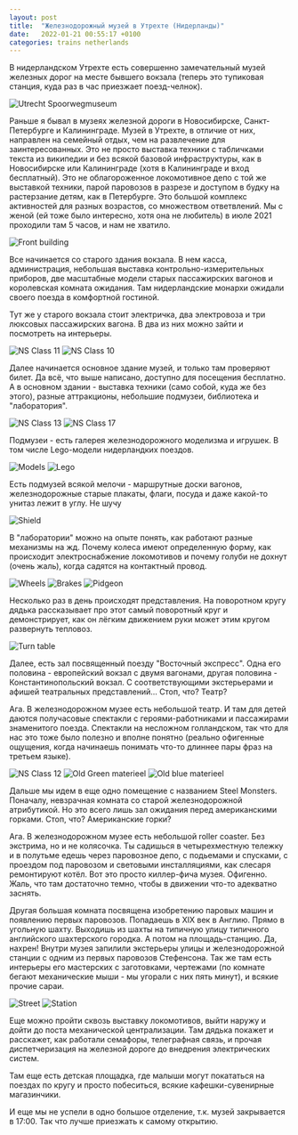 ```yaml
---
layout: post
title:  "Железнодорожный музей в Утрехте (Нидерланды)"
date:   2022-01-21 00:55:17 +0100
categories: trains netherlands
---
```

В нидерландском Утрехте есть совершенно замечательный музей железных дорог на месте бывшего вокзала (теперь это тупиковая станция, куда раз в час приезжает поезд-челнок).

![Utrecht Spoorwegmuseum](https://imagedelivery.net/VazXJBO1-1-9SZvpgdPCGw/b4864a14-b5ce-40ce-8b3a-9a2400826900/public)

Раньше я бывал в музеях железной дороги в Новосибирске, Санкт-Петербурге и Калининграде. Музей в Утрехте, в отличие от них, направлен на семейный отдых, чем на развлечение для заинтересованных. Это не просто выставка техники с табличками текста из википедии и без всякой базовой инфраструктуры, как в Новосибирске или Калининграде (хотя в Калининграде и вход бесплатный). Это не облагороженное локомотивное депо с той же выставкой техники, парой паровозов в разрезе и доступом в будку на растерзание детям, как в Петербурге. Это большой комплекс активностей для разных возрастов, со множеством ответвлений. Мы с женой (ей тоже было интересно, хотя она не любитель) в июле 2021 проходили там 5 часов, и нам не хватило.

![Front building](https://imagedelivery.net/VazXJBO1-1-9SZvpgdPCGw/0624f7e4-bd05-4d08-eefb-a96effed0600/public)

Все начинается со старого здания вокзала. В нем касса, администрация, небольшая выставка контрольно-измерительных приборов, две масштабные модели старых пассажирских вагонов и королевская комната ожидания. Там нидерландские монархи ожидали своего поезда в комфортной гостиной.

Тут же у старого вокзала стоит электричка, два электровоза и три люксовых пассажирских вагона. В два из них можно зайти и посмотреть на интерьеры.

![NS Class 11](https://imagedelivery.net/VazXJBO1-1-9SZvpgdPCGw/112a8cc9-f64e-42d5-a0b0-ecae1c33e200/public)
![NS Class 10](https://imagedelivery.net/VazXJBO1-1-9SZvpgdPCGw/77181def-f383-4e6a-ef71-d73181966b00/public)

Далее начинается основное здание музей, и только там проверяют билет. Да всё, что выше написано, доступно для посещения бесплатно. А в основном здании - выставка техники (само собой, куда же без этого), разные аттракционы, небольшие подмузеи, библиотека и "лаборатория".

![NS Class 13](https://imagedelivery.net/VazXJBO1-1-9SZvpgdPCGw/4f5bf3c6-c3e2-46a3-4cfb-30713ece3800/public)
![NS Class 17](https://imagedelivery.net/VazXJBO1-1-9SZvpgdPCGw/148ba3cb-710b-4d77-ce25-73f6272e0d00/public)

Подмузеи - есть галерея железнодорожного моделизма и игрушек. В том числе Lego-модели нидерландких поездов.

![Models](https://imagedelivery.net/VazXJBO1-1-9SZvpgdPCGw/28cbfc98-8fcf-4cd8-4fa2-bdf0de373c00/public)
![Lego](https://imagedelivery.net/VazXJBO1-1-9SZvpgdPCGw/0c327f83-4516-4775-d5a1-46311fcc8400/public)

Есть подмузей всякой мелочи - маршрутные доски вагонов, железнодорожные старые плакаты, флаги, посуда и даже какой-то унитаз лежит в углу. Не шучу

![Shield](https://imagedelivery.net/VazXJBO1-1-9SZvpgdPCGw/46a92319-0057-4ebc-ee83-21c6c15a9d00/public)

В "лаборатории" можно на опыте понять, как работают разные механизмы на жд. Почему колеса имеют определенную форму, как происходит электроснабжение локомотивов и почему голуби не дохнут (очень жаль), когда садятся на контактный провод.

![Wheels](https://imagedelivery.net/VazXJBO1-1-9SZvpgdPCGw/41ed1703-66ea-4238-255f-26b3bdd9ad00/public)
![Brakes](https://imagedelivery.net/VazXJBO1-1-9SZvpgdPCGw/fcab8921-1041-42a3-275f-558efb501000/public)
![Pidgeon](https://imagedelivery.net/VazXJBO1-1-9SZvpgdPCGw/1d7763ba-e8dd-41e3-e732-6ca536be1400/public)

Несколько раз в день происходят представления. На поворотном кругу дядька рассказывает про этот самый поворотный круг и демонстрирует, как он лёгким движением руки может этим кругом развернуть тепловоз.

![Turn table](https://imagedelivery.net/VazXJBO1-1-9SZvpgdPCGw/8ec16f9f-15a5-4c18-7c9e-1d1bca3e5900/public)

Далее, есть зал посвященный поезду "Восточный экспресс". Одна его половина - европейский вокзал с двумя вагонами, другая половина - Константинопольский вокзал. С соответствующими экстерьерами и афишей театральных представлений... Стоп, что? Театр?

Ага. В железнодорожном музее есть небольшой театр. И там для детей даются получасовые спектакли с героями-работниками и пассажирами знаменитого поезда. Спектакли на несложном голландском, так что для нас это тоже было полезно и вполне понятно (реально офигенные ощущения, когда начинаешь понимать что-то длиннее пары фраз на третьем языке).

![NS Class 12](https://imagedelivery.net/VazXJBO1-1-9SZvpgdPCGw/b332c5ad-3bdf-44c7-c92e-598218a19000/public)
![Old Green materieel](https://imagedelivery.net/VazXJBO1-1-9SZvpgdPCGw/25f90fdf-4b24-4529-a6fc-a411ffee1b00/public)
![Old blue materieel](https://imagedelivery.net/VazXJBO1-1-9SZvpgdPCGw/d10aed2d-ae1e-4939-3bf3-90681c8d3d00/public)

Дальше мы идем в еще одно помещение с названием Steel Monsters. Поначалу, невзрачная комната со старой железнодорожной атрибутикой. Но это всего лишь зал ожидания перед американскими горками. Стоп, что? Американские горки?

Ага. В железнодорожном музее есть небольшой roller coaster. Без экстрима, но и не колясочка. Ты садишься в четырехместную тележку и в полутьме едешь через паровозное депо, с подьемами и спусками, с проездом под паровозом и световыми инсталляциями, как слесаря ремонтируют котёл. Вот это просто киллер-фича музея. Офигенно. Жаль, что там достаточно темно, чтобы в движении что-то адекватно заснять.

Другая большая комната посвящена изобретению паровых машин и появлению первых паровозов. Попадаешь в XIX век в Англию. Прямо в угольную шахту. Выходишь из шахты на типичную улицу типичного английского шахтерского городка. А потом на площадь-станцию. Да, нахрен! Внутри музея запилили экстерьеры улицы и железнодорожной станции с одним из первых паровозов Стефенсона. Так же там есть интерьеры его мастерских с заготовками, чертежами (по комнате бегают механические мыши - мы угорали с них пять минут), и всякие прочие сараи.

![Street](https://imagedelivery.net/VazXJBO1-1-9SZvpgdPCGw/c2d9ad8b-bf84-4d70-400e-4bca5ac29d00/public)
![Station](https://imagedelivery.net/VazXJBO1-1-9SZvpgdPCGw/a0a08038-82af-446b-5f01-380602eb7e00/public)

Еще можно пройти сквозь выставку локомотивов, выйти наружу и дойти до поста механической централизации. Там дядька покажет и расскажет, как работали семафоры, телеграфная связь, и прочая диспетчеризация на железной дороге до внедрения электрических систем.

Там еще есть детская площадка, где малыши могут покататься на поездах по кругу и просто побеситься, всякие кафешки-сувенирные магазинчики.

И еще мы не успели в одно большое отделение, т.к. музей закрывается в 17:00. Так что лучше приезжать к самому открытию.
